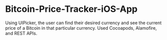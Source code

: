# Bitcoin-Price-Tracker-iOS-App
Using UIPicker, the user can find their desired currency and see the current price of a Bitcoin in that particular currency. Used Cocoapods, Alamofire, and REST APIs.
